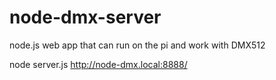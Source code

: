 # node-dmx-server
node.js web app that can run on the pi and work with DMX512


node server.js
http://node-dmx.local:8888/

